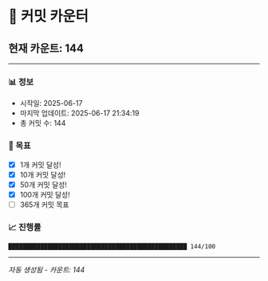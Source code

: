 # 🔢 커밋 카운터

## 현재 카운트: 144

---

### 📊 정보
- 시작일: 2025-06-17
- 마지막 업데이트: 2025-06-17 21:34:19
- 총 커밋 수: 144

### 🎯 목표
- [x] 1개 커밋 달성!
- [x] 10개 커밋 달성!
- [x] 50개 커밋 달성!
- [x] 100개 커밋 달성!
- [ ] 365개 커밋 목표

### 📈 진행률
```
██████████████████████████████████████████████████ 144/100
```

---
*자동 생성됨 - 카운트: 144*
